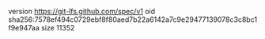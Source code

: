 version https://git-lfs.github.com/spec/v1
oid sha256:7578ef494c0729ebf8f80aed7b22a6142a7c9e29477139078c3c8bc1f9e947aa
size 11352
